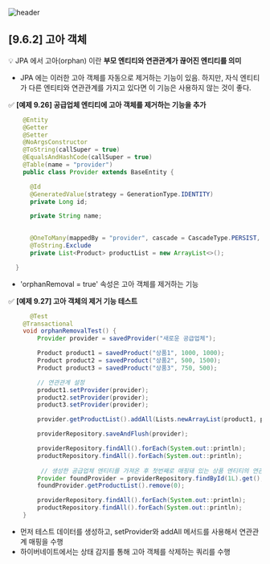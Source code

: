 ![header](https://capsule-render.vercel.app/api?type=wave&color=C3E5AE&height=200&section=header&text=Spring&nbsp;Boot&nbsp;Study&fontSize=50&fontColor=000000)

## [9.6.2] 고아 객체

:bulb: JPA 에서 고아(orphan) 이란 **부모 엔티티와 연관관계가 끊어진 엔티티를 의미**  
* JPA 에는 이러한 고아 객체를 자동으로 제거하는 기능이 있음. 하지만, 자식 엔티티가 다른 엔티티와 연관관계를 가지고 있다면 이 기능은 사용하지 않는 것이 좋다.


:white_check_mark: **[예제 9.26] 공급업체 엔티티에 고아 객체를 제거하는 기능을 추가**
```java
    @Entity
    @Getter
    @Setter
    @NoArgsConstructor
    @ToString(callSuper = true)
    @EqualsAndHashCode(callSuper = true)
    @Table(name = "provider")
    public class Provider extends BaseEntity {

      @Id
      @GeneratedValue(strategy = GenerationType.IDENTITY)
      private Long id;

      private String name;

      
      @OneToMany(mappedBy = "provider", cascade = CascadeType.PERSIST, orphanRemoval = true)
      @ToString.Exclude
      private List<Product> productList = new ArrayList<>();

  }
```

* 'orphanRemoval = true' 속성은 고아 객체를 제거하는 기능   


:white_check_mark: **[예제 9.27] 고아 객체의 제거 기능 테스트**

```java
      @Test
    @Transactional
    void orphanRemovalTest() {
        Provider provider = savedProvider("새로운 공급업체");

        Product product1 = savedProduct("상품1", 1000, 1000);
        Product product2 = savedProduct("상품2", 500, 1500);
        Product product3 = savedProduct("상품3", 750, 500);

        // 연관관계 설정
        product1.setProvider(provider);
        product2.setProvider(provider);
        product3.setProvider(provider);

        provider.getProductList().addAll(Lists.newArrayList(product1, product2, product3));

        providerRepository.saveAndFlush(provider);

        providerRepository.findAll().forEach(System.out::println);
        productRepository.findAll().forEach(System.out::println);
        
         // 생성한 공급업체 엔티티를 가져온 후 첫번째로 매핑돼 있는 상품 엔티티의 연관관계 제거 - 고아 객체 생성
        Provider foundProvider = providerRepository.findById(1L).get();
        foundProvider.getProductList().remove(0);

        providerRepository.findAll().forEach(System.out::println);
        productRepository.findAll().forEach(System.out::println);
    }
 ```
 * 먼저 테스트 데이터를 생성하고, setProvider와 addAll 메서드를 사용해서 연관관계 매핑을 수행
 * 하이버네이트에서는 상태 감지를 통해 고아 객체를 삭제하는 쿼리를 수행
